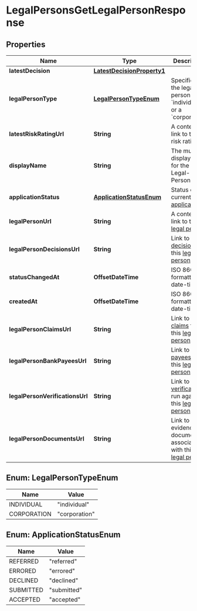 

# LegalPersonsGetLegalPersonResponse


## Properties

| Name | Type | Description | Notes |
|------------ | ------------- | ------------- | -------------|
|**latestDecision** | [**LatestDecisionProperty1**](LatestDecisionProperty1.md) |  |  [optional] |
|**legalPersonType** | [**LegalPersonTypeEnum**](#LegalPersonTypeEnum) | Specifies if the legal person is an &#x60;individual&#x60; or a &#x60;corporation&#x60;. |  |
|**latestRiskRatingUrl** | **String** | A contextual link to the risk rating. |  [optional] |
|**displayName** | **String** | The mutable display name for the Legal-Person |  |
|**applicationStatus** | [**ApplicationStatusEnum**](#ApplicationStatusEnum) | Status of the current [application](http://docs.griffin.com) |  [optional] |
|**legalPersonUrl** | **String** | A contextual link to the [legal person](http://docs.griffin.com). |  |
|**legalPersonDecisionsUrl** | **String** | Link to [decisions](http://docs.griffin.com) for this [legal person](http://docs.griffin.com). |  |
|**statusChangedAt** | **OffsetDateTime** | ISO 8601 formatted date-time. |  [optional] |
|**createdAt** | **OffsetDateTime** | ISO 8601 formatted date-time. |  |
|**legalPersonClaimsUrl** | **String** | Link to the [claims](http://docs.griffin.com) for this [legal person](http://docs.griffin.com). |  [optional] |
|**legalPersonBankPayeesUrl** | **String** | Link to the [payees](http://docs.griffin.com) for this [legal person](http://docs.griffin.com). |  [optional] |
|**legalPersonVerificationsUrl** | **String** | Link to all [verifications](http://docs.griffin.com) run against this [legal person](http://docs.griffin.com). |  |
|**legalPersonDocumentsUrl** | **String** | Link to all evidence documents associated with this [legal person](http://docs.griffin.com). |  |



## Enum: LegalPersonTypeEnum

| Name | Value |
|---- | -----|
| INDIVIDUAL | &quot;individual&quot; |
| CORPORATION | &quot;corporation&quot; |



## Enum: ApplicationStatusEnum

| Name | Value |
|---- | -----|
| REFERRED | &quot;referred&quot; |
| ERRORED | &quot;errored&quot; |
| DECLINED | &quot;declined&quot; |
| SUBMITTED | &quot;submitted&quot; |
| ACCEPTED | &quot;accepted&quot; |



